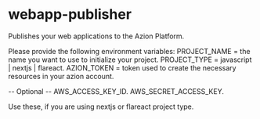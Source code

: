 # webapp-publisher
Publishes your web applications to the Azion Platform.


Please provide the following environment variables:
PROJECT_NAME = the name you want to use to initialize your project.
PROJECT_TYPE = javascript | nextjs | flareact.
AZION_TOKEN = token used to create the necessary resources in your azion account.


-- Optional --
AWS_ACCESS_KEY_ID.
AWS_SECRET_ACCESS_KEY.

Use these, if you are using nextjs or flareact project type.